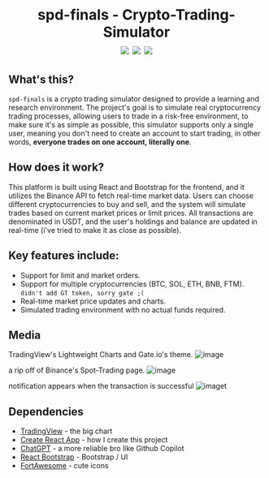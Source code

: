 <h1 align="center">
spd-finals - Crypto-Trading-Simulator <br>
<img src="https://img.shields.io/badge/Made_by-Speedo-yellow" />
<img src="https://img.shields.io/badge/-ReactJs-61DAFB?logo=react&logoColor=white" />
<img src="https://img.shields.io/badge/platform-Windows-blue" />
</h1>

## What's this?
`spd-finals` is a crypto trading simulator designed to provide a learning and research environment. The project's goal is to simulate real cryptocurrency trading processes, allowing users to trade in a risk-free environment, to make sure it's as simple as possible, this simulator supports only a single user, meaning you don't need to create an account to start trading, in other words, **everyone trades on one account, literally one**.

## How does it work?
This platform is built using React and Bootstrap for the frontend, and it utilizes the Binance API to fetch real-time market data. Users can choose different cryptocurrencies to buy and sell, and the system will simulate trades based on current market prices or limit prices. All transactions are denominated in USDT, and the user's holdings and balance are updated in real-time (i've tried to make it as close as possible).

## Key features include:
- Support for limit and market orders.
- Support for multiple cryptocurrencies (BTC, SOL, ETH, BNB, FTM). `didn't add GT token, sorry gate ;(`
- Real-time market price updates and charts.
- Simulated trading environment with no actual funds required.

## Media
TradingView's Lightweight Charts and Gate.io's theme.
![image](https://i.imgur.com/EzbmAKM.png)

a rip off of Binance's Spot-Trading page.
![image](https://i.imgur.com/rvNr4ea.png)

notification appears when the transaction is successful
![image](https://i.imgur.com/sAdYuCo.png)t

## Dependencies
- [TradingView](https://github.com/tradingview/lightweight-charts) - the big chart
- [Create React App](https://create-react-app.dev/) - how I create this project
- [ChatGPT](https://chatgpt.com/) - a more reliable bro like Github Copilot
- [React Bootstrap](https://react-bootstrap.netlify.app/) - Bootstrap / UI
- [FortAwesome](https://fortawesome.com/) - cute icons
